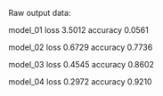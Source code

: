 


Raw output data:

model_01
loss 3.5012
accuracy 0.0561

model_02
loss 0.6729
accuracy 0.7736

model_03
loss 0.4545
accuracy 0.8602

model_04
loss 0.2972
accuracy 0.9210